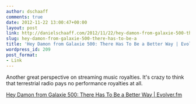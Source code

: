 ```yaml
---
author: dschaaff
comments: true
date: 2012-11-22 13:00:47+00:00
layout: post
link: http://danielschaaff.com/2012/11/22/hey-damon-from-galaxie-500-there-has-to-be-a/
slug: hey-damon-from-galaxie-500-there-has-to-be-a
title: 'Hey Damon from Galaxie 500: There Has To Be a Better Way | Evolver.fm'
wordpress_id: 209
post_format:
- Link
---
```


Another great perspective on streaming music royalties. It's crazy to think that terrestrial radio pays no performance royalties at all.

  
[Hey Damon from Galaxie 500: There Has To Be a Better Way | Evolver.fm](http://evolver.fm/2012/11/15/hey-damon-from-galaxie-500-there-has-to-be-a-better-way/)
